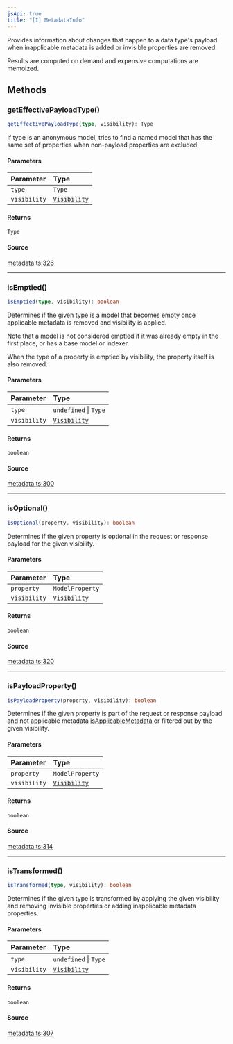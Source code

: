 ```yaml
---
jsApi: true
title: "[I] MetadataInfo"
---
```


Provides information about changes that happen to a data type's payload
when inapplicable metadata is added or invisible properties are removed.

Results are computed on demand and expensive computations are memoized.

## Methods

### getEffectivePayloadType()

```ts
getEffectivePayloadType(type, visibility): Type
```

If type is an anonymous model, tries to find a named model that has the
same set of properties when non-payload properties are excluded.

#### Parameters

| Parameter    | Type                                      |
| :----------- | :---------------------------------------- |
| `type`       | `Type`                                    |
| `visibility` | [`Visibility`](Enumeration.Visibility.md) |

#### Returns

`Type`

#### Source

[metadata.ts:326](https://github.com/markcowl/cadl/blob/3db15286/packages/http/src/metadata.ts#L326)

---

### isEmptied()

```ts
isEmptied(type, visibility): boolean
```

Determines if the given type is a model that becomes empty once
applicable metadata is removed and visibility is applied.

Note that a model is not considered emptied if it was already empty in
the first place, or has a base model or indexer.

When the type of a property is emptied by visibility, the property
itself is also removed.

#### Parameters

| Parameter    | Type                                      |
| :----------- | :---------------------------------------- |
| `type`       | `undefined` \| `Type`                     |
| `visibility` | [`Visibility`](Enumeration.Visibility.md) |

#### Returns

`boolean`

#### Source

[metadata.ts:300](https://github.com/markcowl/cadl/blob/3db15286/packages/http/src/metadata.ts#L300)

---

### isOptional()

```ts
isOptional(property, visibility): boolean
```

Determines if the given property is optional in the request or
response payload for the given visibility.

#### Parameters

| Parameter    | Type                                      |
| :----------- | :---------------------------------------- |
| `property`   | `ModelProperty`                           |
| `visibility` | [`Visibility`](Enumeration.Visibility.md) |

#### Returns

`boolean`

#### Source

[metadata.ts:320](https://github.com/markcowl/cadl/blob/3db15286/packages/http/src/metadata.ts#L320)

---

### isPayloadProperty()

```ts
isPayloadProperty(property, visibility): boolean
```

Determines if the given property is part of the request or response
payload and not applicable metadata [isApplicableMetadata](Function.isApplicableMetadata.md) or
filtered out by the given visibility.

#### Parameters

| Parameter    | Type                                      |
| :----------- | :---------------------------------------- |
| `property`   | `ModelProperty`                           |
| `visibility` | [`Visibility`](Enumeration.Visibility.md) |

#### Returns

`boolean`

#### Source

[metadata.ts:314](https://github.com/markcowl/cadl/blob/3db15286/packages/http/src/metadata.ts#L314)

---

### isTransformed()

```ts
isTransformed(type, visibility): boolean
```

Determines if the given type is transformed by applying the given
visibility and removing invisible properties or adding inapplicable
metadata properties.

#### Parameters

| Parameter    | Type                                      |
| :----------- | :---------------------------------------- |
| `type`       | `undefined` \| `Type`                     |
| `visibility` | [`Visibility`](Enumeration.Visibility.md) |

#### Returns

`boolean`

#### Source

[metadata.ts:307](https://github.com/markcowl/cadl/blob/3db15286/packages/http/src/metadata.ts#L307)
